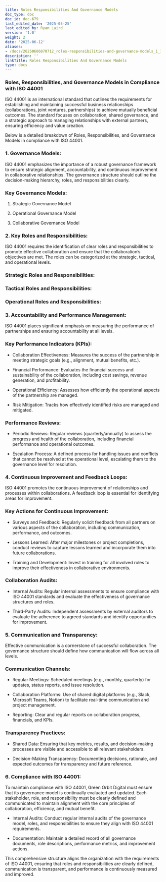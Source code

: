 ```yaml
---
title: Roles Responsibilities And Governance Models
doc_type: doc
doc_id: doc-679
last_edited_date: '2025-05-25'
last_edited_by: Ryan Laird
version: '1.0'
weight: 2
date: '2025-06-12'
aliases:
- /docs/20250606070712_roles-responsibilities-and-governance-models_1_1/
description: ''
linkTitle: Roles Responsibilities And Governance Models
type: docs
---
```


### Roles, Responsibilities, and Governance Models in Compliance with ISO 44001

ISO 44001 is an international standard that outlines the requirements for establishing and maintaining successful business relationships (collaborations, joint ventures, partnerships) to achieve mutually beneficial outcomes. The standard focuses on collaboration, shared governance, and a strategic approach to managing relationships with external partners, ensuring efficiency and value creation.

Below is a detailed breakdown of Roles, Responsibilities, and Governance Models in compliance with ISO 44001.

<!-- Unsupported block type: divider -->

### 1. Governance Models:

ISO 44001 emphasizes the importance of a robust governance framework to ensure strategic alignment, accountability, and continuous improvement in collaborative relationships. The governance structure should outline the decision-making hierarchy, roles, and responsibilities clearly.

### Key Governance Models:

1. Strategic Governance Model

1. Operational Governance Model

1. Collaborative Governance Model

<!-- Unsupported block type: divider -->

### 2. Key Roles and Responsibilities:

ISO 44001 requires the identification of clear roles and responsibilities to promote effective collaboration and ensure that the collaboration’s objectives are met. The roles can be categorized at the strategic, tactical, and operational levels.

### Strategic Roles and Responsibilities:





### Tactical Roles and Responsibilities:





### Operational Roles and Responsibilities:







<!-- Unsupported block type: divider -->

### 3. Accountability and Performance Management:

ISO 44001 places significant emphasis on measuring the performance of partnerships and ensuring accountability at all levels.

### Key Performance Indicators (KPIs):

- Collaboration Effectiveness: Measures the success of the partnership in meeting strategic goals (e.g., alignment, mutual benefits, etc.).

- Financial Performance: Evaluates the financial success and sustainability of the collaboration, including cost savings, revenue generation, and profitability.

- Operational Efficiency: Assesses how efficiently the operational aspects of the partnership are managed.

- Risk Mitigation: Tracks how effectively identified risks are managed and mitigated.

### Performance Reviews:

- Periodic Reviews: Regular reviews (quarterly/annually) to assess the progress and health of the collaboration, including financial performance and operational outcomes.

- Escalation Process: A defined process for handling issues and conflicts that cannot be resolved at the operational level, escalating them to the governance level for resolution.

<!-- Unsupported block type: divider -->

### 4. Continuous Improvement and Feedback Loops:

ISO 44001 promotes the continuous improvement of relationships and processes within collaborations. A feedback loop is essential for identifying areas for improvement.

### Key Actions for Continuous Improvement:

- Surveys and Feedback: Regularly solicit feedback from all partners on various aspects of the collaboration, including communication, performance, and outcomes.

- Lessons Learned: After major milestones or project completions, conduct reviews to capture lessons learned and incorporate them into future collaborations.

- Training and Development: Invest in training for all involved roles to improve their effectiveness in collaborative environments.

### Collaboration Audits:

- Internal Audits: Regular internal assessments to ensure compliance with ISO 44001 standards and evaluate the effectiveness of governance structures and roles.

- Third-Party Audits: Independent assessments by external auditors to evaluate the adherence to agreed standards and identify opportunities for improvement.

<!-- Unsupported block type: divider -->

### 5. Communication and Transparency:

Effective communication is a cornerstone of successful collaboration. The governance structure should define how communication will flow across all levels.

### Communication Channels:

- Regular Meetings: Scheduled meetings (e.g., monthly, quarterly) for updates, status reports, and issue resolution.

- Collaboration Platforms: Use of shared digital platforms (e.g., Slack, Microsoft Teams, Notion) to facilitate real-time communication and project management.

- Reporting: Clear and regular reports on collaboration progress, financials, and KPIs.

### Transparency Practices:

- Shared Data: Ensuring that key metrics, results, and decision-making processes are visible and accessible to all relevant stakeholders.

- Decision-Making Transparency: Documenting decisions, rationale, and expected outcomes for transparency and future reference.

<!-- Unsupported block type: divider -->

### 6. Compliance with ISO 44001:

To maintain compliance with ISO 44001, Green Orbit Digital must ensure that its governance model is continually evaluated and updated. Each stakeholder, role, and responsibility must be clearly defined and communicated to maintain alignment with the core principles of collaboration, efficiency, and mutual benefit.

- Internal Audits: Conduct regular internal audits of the governance model, roles, and responsibilities to ensure they align with ISO 44001 requirements.

- Documentation: Maintain a detailed record of all governance documents, role descriptions, performance metrics, and improvement actions.

<!-- Unsupported block type: divider -->

This comprehensive structure aligns the organization with the requirements of ISO 44001, ensuring that roles and responsibilities are clearly defined, communication is transparent, and performance is continuously measured and improved.
